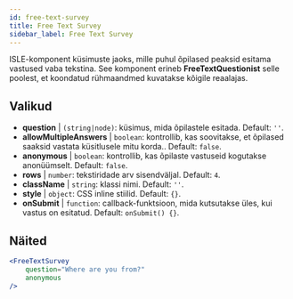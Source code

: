 ```yaml
---
id: free-text-survey 
title: Free Text Survey
sidebar_label: Free Text Survey
---
```


ISLE-komponent küsimuste jaoks, mille puhul õpilased peaksid esitama vastused vaba tekstina. See komponent erineb **FreeTextQuestionist** selle poolest, et koondatud rühmaandmed kuvatakse kõigile reaalajas.

## Valikud

* __question__ | `(string|node)`: küsimus, mida õpilastele esitada. Default: `''`.
* __allowMultipleAnswers__ | `boolean`: kontrollib, kas soovitakse, et õpilased saaksid vastata küsitlusele mitu korda.. Default: `false`.
* __anonymous__ | `boolean`: kontrollib, kas õpilaste vastuseid kogutakse anonüümselt. Default: `false`.
* __rows__ | `number`: tekstiridade arv sisendväljal. Default: `4`.
* __className__ | `string`: klassi nimi. Default: `''`.
* __style__ | `object`: CSS inline stiilid. Default: `{}`.
* __onSubmit__ | `function`: callback-funktsioon, mida kutsutakse üles, kui vastus on esitatud. Default: `onSubmit() {}`.


## Näited

```jsx live
<FreeTextSurvey 
    question="Where are you from?"
    anonymous
/>
``` 

